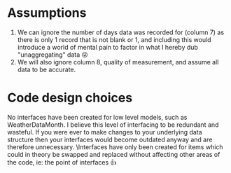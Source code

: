 ﻿# Assumptions
1. We can ignore the number of days data was recorded for (column 7) as there is only 1 record that is not blank or 1,
and including this would introduce a world of mental pain to factor in what I hereby dub "unaggregating" data 😜
2. We will also ignore column 8, quality of measurement, and assume all data to be accurate.

# Code design choices
No interfaces have been created for low level models, such as WeatherDataMonth. I believe this level of interfacing to be redundant and wasteful.
If you were ever to make changes to your underlying data structure then your interfaces would become outdated anyway and are therefore unnecessary.
\Interfaces have only been created for items which could in theory be swapped and replaced without affecting other areas of the code,
ie: the point of interfaces 👍